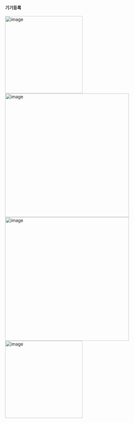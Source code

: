 #### 기기등록

<img width="250" alt="image" src="https://github.com/user-attachments/assets/8dd84739-96d9-4b47-b2bd-2bffdb34fe8d" />

<img width="400" alt="image" src="https://github.com/user-attachments/assets/960d42a3-40df-444a-9ac7-78aeec20ed2e" />


<img width="400" alt="image" src="https://github.com/user-attachments/assets/0ae5b33a-30ad-454d-898b-29a1d571a108" />

<img width="250" alt="image" src="https://github.com/user-attachments/assets/d6bb6ed4-f85e-4897-8e78-b10be6a62549" />
